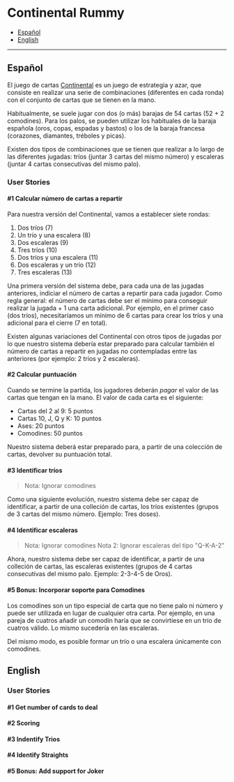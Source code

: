 # Continental Rummy

- [Español](#espa%c3%b1ol)
- [English](#english)

---

## Español

El juego de cartas [Continental][continental-es] es un juego de estrategia y azar, que consiste en realizar una serie de combinaciones (diferentes en cada ronda) con el conjunto de cartas que se tienen en la mano.

Habitualmente, se suele jugar con dos (o más) barajas de 54 cartas (52 + 2 comodines). Para los palos, se pueden utilizar los habituales de la baraja española (oros, copas, espadas y bastos) o los de la baraja francesa (corazones, diamantes, tréboles y picas).

Existen dos tipos de combinaciones que se tienen que realizar a lo largo de las diferentes jugadas: tríos (juntar 3 cartas del mismo número) y escaleras (juntar 4 cartas consecutivas del mismo palo).

### User Stories

#### #1 Calcular número de cartas a repartir

Para nuestra versión del Continental, vamos a establecer siete rondas:

1. Dos tríos (7)
2. Un trío y una escalera (8)
3. Dos escaleras (9)
4. Tres tríos (10)
5. Dos tríos y una escalera (11)
6. Dos escaleras y un trío (12)
7. Tres escaleras (13)

Una primera versión del sistema debe, para cada una de las jugadas anteriores, indiciar el número de cartas a repartir para cada jugador. Como regla general: el número de cartas debe ser el mínimo para conseguir realizar la jugada + 1 una carta adicional. Por ejemplo, en el primer caso (dos tríos), necesitaríamos un mínimo de 6 cartas para crear los tríos y una adicional para el cierre (7 en total).

Existen algunas variaciones del Continental con otros tipos de jugadas por lo que nuestro sistema debería estar preparado para calcular también el número de cartas a repartir en jugadas no contempladas entre las anteriores (por ejemplo: 2 tríos y 2 escaleras).

#### #2 Calcular puntuación

Cuando se termine la partida, los jugadores deberán _pagar_ el valor de las cartas que tengan en la mano. El valor de cada carta es el siguiente:

- Cartas del 2 al 9: 5 puntos
- Cartas 10, J, Q y K: 10 puntos
- Ases: 20 puntos
- Comodines: 50 puntos

Nuestro sistema deberá estar preparado para, a partir de una colección de cartas, devolver su puntuación total.

#### #3 Identificar tríos

> Nota: Ignorar comodines

Como una siguiente evolución, nuestro sistema debe ser capaz de identificar, a partir de una colleción de cartas, los tríos existentes (grupos de 3 cartas del mismo número. Ejemplo: Tres doses).

#### #4 Identificar escaleras

> Nota: Ignorar comodines
> Nota 2: Ignorar escaleras del tipo "Q-K-A-2"

Ahora, nuestro sistema debe ser capaz de identificar, a partir de una colleción de cartas, las escaleras existentes (grupos de 4 cartas consecutivas del mismo palo. Ejemplo: 2-3-4-5 de Oros).

#### #5 Bonus: Incorporar soporte para Comodines

Los comodines son un tipo especial de carta que no tiene palo ni número y puede ser utilizada en lugar de cualquier otra carta. Por ejemplo, en una pareja de cuatros añadir un comodín haría que se convirtiese en un trío de cuatros válido. Lo mismo sucedería en las escaleras.

Del mismo modo, es posible formar un trío o una escalera únicamente con comodines.

## English

### User Stories

#### #1 Get number of cards to deal

#### #2 Scoring

#### #3 Indentify Trios

#### #4 Identify Straights

#### #5 Bonus: Add support for Joker

[continental-es]: https://es.wikipedia.org/wiki/Continental_(juego)
